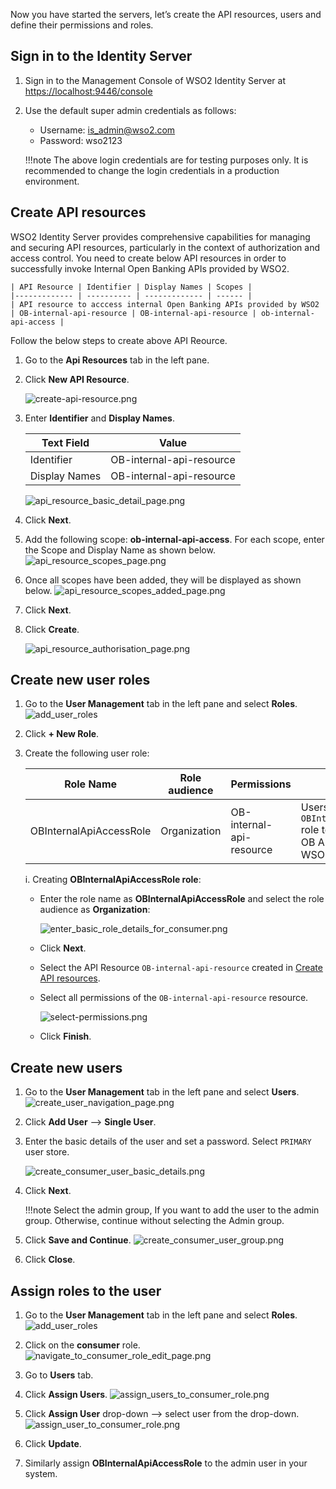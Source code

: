 Now you have started the servers, let’s create the API resources, users and define their permissions and roles.
 
## Sign in to the Identity Server
 
1. Sign in to the Management Console of WSO2 Identity Server at [https://localhost:9446/console](https://localhost:9446/console)

2. Use the default super admin credentials as follows:
    - Username: is_admin@wso2.com
    - Password: wso2123
    
    !!!note
        The above login credentials are for testing purposes only. It is recommended to change the login credentials in 
        a production environment.

## Create API resources

WSO2 Identity Server provides comprehensive capabilities for managing and securing API resources, particularly in the context of authorization and access control. You need to create below API resources in order to successfully invoke Internal Open Banking APIs provided by WSO2.

    | API Resource | Identifier | Display Names | Scopes | 
    |------------- | ---------- | ------------- | ------ |
    | API resource to acccess internal Open Banking APIs provided by WSO2 | OB-internal-api-resource | OB-internal-api-resource | ob-internal-api-access |

Follow the below steps to create above API Reource.

1. Go to the **Api Resources** tab in the left pane.

2. Click **New API Resource**.

      ![create-api-resource.png](../assets/img/get-started/quick-start-guide/api_resource_basic_detail_page_internal_api.png)
    
3. Enter **Identifier** and **Display Names**.

      | Text Field    | Value                    | 
      |---------------|--------------------------|
      | Identifier    | OB-internal-api-resource |
      | Display Names | OB-internal-api-resource |

      ![api_resource_basic_detail_page.png](../assets/img/get-started/quick-start-guide/api_resource_basic_detail_page.png)

4. Click **Next**.

5. Add the following scope: **ob-internal-api-access**. 
   For each scope, enter the Scope and Display Name as shown below.
    ![api_resource_scopes_page.png](../assets/img/get-started/quick-start-guide/api_resource_scopes_page_internal_api.png)

6. Once all scopes have been added, they will be displayed as shown below.
    ![api_resource_scopes_added_page.png](../assets/img/get-started/quick-start-guide/api_resource_scopes_added_page_internal_api.png)

7. Click **Next**.

8. Click **Create**.

    ![api_resource_authorisation_page.png](../assets/img/get-started/quick-start-guide/api_resource_authorisation_page.png)

## Create new user roles

1. Go to the **User Management** tab in the left pane and select **Roles**. 
   ![add_user_roles](../assets/img/get-started/quick-start-guide/go-to-add-user-roles.png)
2. Click **+ New Role**.
3. Create the following user role:   
  
    | Role Name | Role audience  | Permissions                  | Description                                                               |
    |-----------|----------------|------------------------------|---------------------------------------------------------------------------|
    | OBInternalApiAccessRole  | Organization   | OB-internal-api-resource | Users must have the `OBInternalApiAccessRole` role to access internal OB APIs provided by WSO2. |
    
    i. Creating **OBInternalApiAccessRole role**:
    
      - Enter the role name as **OBInternalApiAccessRole** and select the role audience as **Organization**:
      
        ![enter_basic_role_details_for_consumer.png](../assets/img/get-started/quick-start-guide/enter_basic_role_details_for_internal_api.png)
      
      - Click **Next**.
      
      - Select the API Resource `OB-internal-api-resource` created in [Create API resources](#create-api-resources).
      - Select all permissions of the `OB-internal-api-resource` resource.
      
        ![select-permissions.png](../assets/img/get-started/quick-start-guide/select-permissions_for_internal_api.png)
            
      - Click **Finish**.


## Create new users

1. Go to the **User Management** tab in the left pane and select **Users**.
   ![create_user_navigation_page.png](../assets/img/get-started/quick-start-guide/create_user_navigation_page.png)

2. Click **Add User** --> **Single User**.
3. Enter the basic details of the user and set a password. Select `PRIMARY` user store.

    ![create_consumer_user_basic_details.png](../assets/img/get-started/quick-start-guide/create_consumer_user_basic_details.png)

4. Click **Next**.

    !!!note 
           Select the admin group, If you want to add the user to the admin group. Otherwise, continue without selecting the Admin group.

5. Click **Save and Continue**.
    ![create_consumer_user_group.png](../assets/img/get-started/quick-start-guide/create_consumer_user_group.png)

6. Click **Close**.

## Assign roles to the user
1. Go to the **User Management** tab in the left pane and select **Roles**.
   ![add_user_roles](../assets/img/get-started/quick-start-guide/go-to-add-user-roles.png)

2. Click on the **consumer** role.
    ![navigate_to_consumer_role_edit_page.png](../assets/img/get-started/quick-start-guide/navigate_to_consumer_role_edit_page.png)

3. Go to **Users** tab.
4. Click **Assign Users**.
    ![assign_users_to_consumer_role.png](../assets/img/get-started/quick-start-guide/assign_users_to_consumer_role.png)

5. Click **Assign User** drop-down --> select user from the drop-down.
    ![assign_user_to_consumer_role.png](../assets/img/get-started/quick-start-guide/assign_user_to_consumer_role.png)

6. Click **Update**.

7. Similarly assign **OBInternalApiAccessRole** to the admin user in your system.


